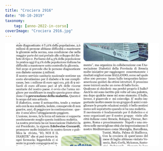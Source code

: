 ```yaml
---
title: "Crociera 2916"
date: "08-10-2019"
taxonomy: 
    tag: [anno-2022-in-corso]
coverImage: "Crociera 2916.jpg"
---
```


![Crociera 2916](images/Crociera%202916.jpg)
